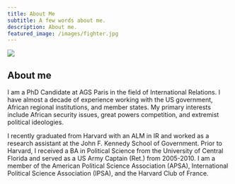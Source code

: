 ```yaml
---
title: About Me
subtitle: A few words about me.
description: About me.
featured_image: /images/fighter.jpg
---
```


![](/images/fighter.jpg)

## About me

I am a PhD Candidate at AGS Paris in the field of International Relations. I have almost a decade of experience working with the US government, African regional institutions, and member states. My primary interests include African security issues, great powers competition, and extremist political ideologies.

I recently graduated from Harvard with an ALM in IR and worked as a research assistant at the John F. Kennedy School of Government. Prior to Harvard, I received a BA in Political Science from the University of Central Florida and served as a US Army Captain (Ret.) from 2005-2010. I am a member of the American Political Science Association (APSA), International Political Science Association (IPSA), and the Harvard Club of France.
